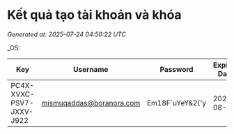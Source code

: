 # Kết quả tạo tài khoản và khóa

_Generated at: 2025-07-24 04:50:22 UTC_

_OS: 

| Key | Username | Password | Expires Date |
|-----|----------|----------|--------------|
| PC4X-XVXC-PSV7-JXXV-J922 | mismuqaddas@boranora.com | Em18F`uYeY&2{'y | 2025-08-23 |
